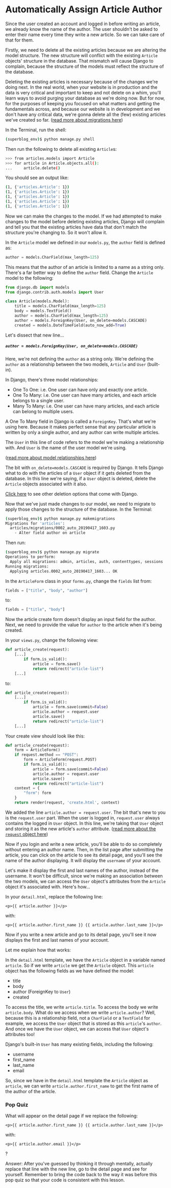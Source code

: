 # Automatically Assign Article Author

Since the user created an account and logged in before writing an article, we already know the name of the author. The user shouldn't be asked to enter their name every time they write a new article. So we can take care of that for them.

Firstly, we need to delete all the existing articles because we are altering the model structure. The new structure will conflict with the existing `Article` objects' structure in the database. That mismatch will cause Django to complain, because the structure of the models must reflect the structure of the database.

Deleting the existing articles is necessary because of the changes we're doing next. In the real world, when your website is in production and the data is very critical and important to keep and not delete on a whim, you'll learn ways to avoid purging your database as we're doing now. But for now, for the purposes of keeping you focused on what matters and getting the fundamentals across, and because our website is in development and we don't have any critical data, we're gonna delete all the (few) existing articles we've created so far. ([read more about migrations here](https://docs.djangoproject.com/en/2.2/topics/migrations/#more-advanced-migrations))

In the Terminal, run the shell:
```bash
(superblog_env)$ python manage.py shell
```
Then run the following to delete all existing `Article`s:
```bash
>>> from articles.models import Article
>>> for article in Article.objects.all():
...     article.delete()
```
You should see an output like:
```bash
(1, {'articles.Article': 1})
(1, {'articles.Article': 1})
(1, {'articles.Article': 1})
(1, {'articles.Article': 1})
(1, {'articles.Article': 1})
```

Now we can make the changes to the model. If we had attempted to make changes to the model before deleting existing articles, Django will complain and tell you that the existing articles have data that don't match the structure you're changing to. So it won't allow it.

In the `Article` model we defined in our `models.py`, the `author` field is defined as:
```python
author = models.CharField(max_length=125)
```
This means that the author of an article is limited to a name as a string only. There's a far better way to define the `author` field. Change the `Article` model to the following:
```python
from django.db import models
from django.contrib.auth.models import User

class Article(models.Model):
    title = models.CharField(max_length=125)
    body = models.TextField()
    author = models.CharField(max_length=125)
    author = models.ForeignKey(User, on_delete=models.CASCADE)
    created = models.DateTimeField(auto_now_add=True)
```
Let's dissect that new line...

##### `author = models.ForeignKey(User, on_delete=models.CASCADE)`
Here, we're not defining the `author` as a string only. We're defining the `author` as a relationship between the two models, `Article` and `User` (built-in).

In Django, there's three model relationships:
- One To One: i.e. One user can have only and exactly one article.
- One To Many: i.e. One user can have many articles, and each article belongs to a single user.
- Many To Many: i.e. One user can have many articles, and each article can belong to multiple users.

A One To Many field in Django is called a `ForeignKey`. That's what we're using here. Because it makes perfect sense that any particular article is written by only a single author, and any author can write multiple articles.

The `User` in this line of code refers to the model we're making a relationship with. And `User` is the name of the user model we're using.

([read more about model relationships here](https://docs.djangoproject.com/en/2.2/topics/db/models/#relationships))

The bit with `on_delete=models.CASCADE` is required by Django. It tells Django what to do with the articles of a `User` object if it gets deleted from the database. In this line we're saying, if a `User` object is deleted, delete the `Article` objects associated with it also.

[Click here](https://docs.djangoproject.com/en/2.1/ref/models/fields/#django.db.models.ForeignKey.on_delete) to see other deletion options that come with Django.

Now that we've just made changes to our model, we need to migrate to apply those changes to the structure of the database. In the Terminal:
```bash
(superblog_env)$ python manage.py makemigrations
Migrations for 'articles':
  articles/migrations/0002_auto_20190417_1603.py
    - Alter field author on article
```
Then run:
```bash
(superblog_env)$ python manage.py migrate
Operations to perform:
  Apply all migrations: admin, articles, auth, contenttypes, sessions
Running migrations:
  Applying articles.0002_auto_20190417_1603... OK
```

In the `ArticleForm` class in your `forms.py`, change the `fields` list from:
```python
fields = ["title", "body", "author"]
```
to:
```python
fields = ["title", "body"]
```

Now the article create form doesn't display an input field for the author. Next, we need to provide the value for `author` to the article when it's being created.

In your `views.py`, change the following view:
```python
def article_create(request):
    [...]
        if form.is_valid():
            article = form.save()
            return redirect("article-list")
    [...]
```
to:
```python
def article_create(request):
    [...]
        if form.is_valid():
            article = form.save(commit=False)
            article.author = request.user
            article.save()
            return redirect("article-list")
    [...]
```

Your create view should look like this:
```python
def article_create(request):
    form = ArticleForm()
    if request.method == "POST":
        form = ArticleForm(request.POST)
        if form.is_valid():
            article = form.save(commit=False)
            article.author = request.user
            article.save()
            return redirect("article-list")
    context = {
        "form": form
    }
    return render(request, 'create.html', context)
```

We added the line `article.author = request.user`. The bit that's new to you is the `request.user` part. When the user is logged in, `request.user` always contains the logged in `User` object. In this line, we're taking that `User` object and storing it as the new article's `author` attribute. ([read more about the `request` object here](https://docs.djangoproject.com/en/2.2/ref/request-response/))

Now if you login and write a new article, you'll be able to do so completely without entering an author name. Then, in the list page after submitting the article, you can click on the article to see its detail page, and you'll see the name of the author displaying. It will display the `username` of your account.

Let's make it display the first and last names of the author, instead of the username. It won't be difficult, since we're making an association between the two models, we can access the `User` object's attributes from the `Article` object it's associated with. Here's how...

In your `detail.html`, replace the following line:
```django
<p>{{ article.author }}</p>
```
with:
```django
<p>{{ article.author.first_name }} {{ article.author.last_name }}</p>
```

Now if you write a new article and go to its detail page, you'll see it now displays the first and last names of your account.

Let me explain how that works:

In the `detail.html` template, we have the `Article` object in a variable named `article`. So if we write `article` we get the `Article` object. This `article` object has the following fields as we have defined the model:
- title
- body
- author (ForeignKey to `User`)
- created

To access the title, we write `article.title`. To access the body we write `article.body`. What do we access when we write `article.author`? Well, because this is a relationship field, not a `CharField` or a `TextField` for example, we access the `User` object that is stored as this `article`'s `author`. And once we have the `User` object, we can access that `User` object's attributes too!

Django's built-in `User` has many existing fields, including the following:
- username
- first_name
- last_name
- email

So, since we have in the `detail.html` template the `Article` object as `article`, we can write `article.author.first_name` to get the first name of the author of the article.

### Pop Quiz
What will appear on the detail page if we replace the following:
```django
<p>{{ article.author.first_name }} {{ article.author.last_name }}</p>
```
with:
```django
<p>{{ article.author.email }}</p>
```
?

Answer: After you've guessed by thinking it through mentally, actually replace that line with the new line, go to the detail page and see for yourself. Remember to bring the code back to the way it was before this pop quiz so that your code is consistent with this lesson.